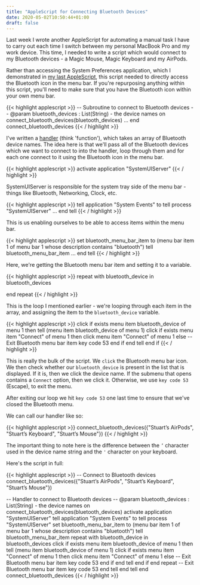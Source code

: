 ```yaml
---
title: "AppleScript for Connecting Bluetooth Devices"
date: 2020-05-02T10:50:44+01:00
draft: false
---
```


Last week I wrote another AppleScript for automating a manual task I have to carry out each time I switch between my personal MacBook Pro and my work device. This time, I needed
to write a script which would connect to my Bluetooth devices - a Magic Mouse, Magic Keyboard and my AirPods.

Rather than accessing the System Preferences application, which I demonstrated in [my last AppleScript](/posts/2020-04-27-applescript-external-displays), this script needed to directly access the Bluetooth icon in the
menu bar. If you're repurposing anything within this script, you'll need to make sure that you have the Bluetooth icon within your own menu bar.

{{< highlight applescript >}}
-- Subroutine to connect to Bluetooth devices
-- @param bluetooth_devices : List(String) - the device names
on connect_bluetooth_devices(bluetooth_devices)
    ...
end connect_bluetooth_devices
{{< / highlight >}}

I've written a [handler](https://developer.apple.com/library/archive/documentation/AppleScript/Conceptual/AppleScriptLangGuide/conceptual/ASLR_about_handlers.html#//apple_ref/doc/uid/TP40000983-CH206-SW3)
(think 'function'), which takes an array of Bluetooth device names. The idea here is that we'll pass all of the Bluetooth devices which we want
to connect to into the handler, loop through them and for each one connect to it using the Bluetooth icon in the menu bar.

{{< highlight applescript >}}
activate application "SystemUIServer"
{{< / highlight >}}

SystemUIServer is responsible for the system tray side of the menu bar - things like Bluetooth, Networking, Clock, etc.

{{< highlight applescript >}}
tell application "System Events" to tell process "SystemUIServer"
    ...
end tell
{{< / highlight >}}

This is us enabling ourselves to be able to access items within the menu bar.

{{< highlight applescript >}}
set bluetooth_menu_bar_item to (menu bar item 1 of menu bar 1 whose description contains "bluetooth")
tell bluetooth_menu_bar_item
    ...
end tell
{{< / highlight >}}

Here, we're getting the Bluetooth menu bar item and setting it to a variable.

{{< highlight applescript >}}
repeat with bluetooth_device in bluetooth_devices

end repeat
{{< / highlight >}}

This is the loop I mentioned earlier - we're looping through each item in the array, and assigning the item to the `bluetooth_device` variable.

{{< highlight applescript >}}
click
if exists menu item bluetooth_device of menu 1 then
    tell (menu item bluetooth_device of menu 1)
        click
        if exists menu item "Connect" of menu 1 then
            click menu item "Connect" of menu 1
        else
            -- Exit Bluetooth menu bar item
            key code 53
        end if
    end tell
end if
{{< / highlight >}}

This is really the bulk of the script. We `click` the Bluetooth menu bar icon. We then check whether our `bluetooth_device` is present in the list that is displayed. If it is,
then we click the device name. If the submenu that opens contains a `Connect` option, then we click it. Otherwise, we use `key code 53` (Escape), to exit the menu.

After exiting our loop we hit `key code 53` one last time to ensure that we've closed the Bluetooth menu.

We can call our handler like so:

{{< highlight applescript >}}
connect_bluetooth_devices({"Stuart’s AirPods", "Stuart’s Keyboard", "Stuart’s Mouse"})
{{< / highlight >}}

The important thing to note here is the difference between the `’` character used in the device name string and the `'` character on your keyboard.

Here's the script in full:

{{< highlight applescript >}}
-- Connect to Bluetooth devices
connect_bluetooth_devices({"Stuart’s AirPods", "Stuart’s Keyboard", "Stuart’s Mouse"})

-- Handler to connect to Bluetooth devices
-- @param bluetooth_devices : List(String) - the device names
on connect_bluetooth_devices(bluetooth_devices)
  activate application "SystemUIServer"
  tell application "System Events" to tell process "SystemUIServer"
    set bluetooth_menu_bar_item to (menu bar item 1 of menu bar 1 whose description contains "bluetooth")
    tell bluetooth_menu_bar_item
      repeat with bluetooth_device in bluetooth_devices
        click
        if exists menu item bluetooth_device of menu 1 then
          tell (menu item bluetooth_device of menu 1)
            click
            if exists menu item "Connect" of menu 1 then
              click menu item "Connect" of menu 1
            else
              -- Exit Bluetooth menu bar item
              key code 53
            end if
          end tell
        end if
      end repeat
      -- Exit Bluetooth menu bar item
      key code 53
    end tell
  end tell
end connect_bluetooth_devices
{{< / highlight >}}
